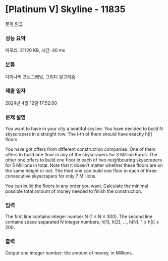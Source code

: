 # [Platinum V] Skyline - 11835 

[문제 링크](https://www.acmicpc.net/problem/11835) 

### 성능 요약

메모리: 31120 KB, 시간: 40 ms

### 분류

다이나믹 프로그래밍, 그리디 알고리즘

### 제출 일자

2024년 4월 12일 17:52:00

### 문제 설명

<p>You want to have in your city a beatiful skyline. You have decided to build N skyscrapers in a straight row. The i-th of them should have exactly h[i] floors.</p>

<p>You have got offers from different construction companies. One of them offers to build one floor in any of the skyscrapers for 3 Million Euros. The other one offers to build one floor in each of two neighbouring skyscrapers for 5 Millions in total. Note that it doesn’t matter whether these floors are on the same height or not. The third one can build one floor in each of three consecutive skyscrapers for only 7 Millions.</p>

<p>You can build the floors in any order you want. Calculate the minimal possible total amount of money needed to finish the construction.</p>

### 입력 

 <p>The first line contains integer number N (1 ≤ N ≤ 300). The second line contains space separated N integer numbers, h[1], h[2], ..., h[N], 1 ≤ h[i] ≤ 200.</p>

### 출력 

 <p>Output one integer number: the amount of money, in Millions.</p>

